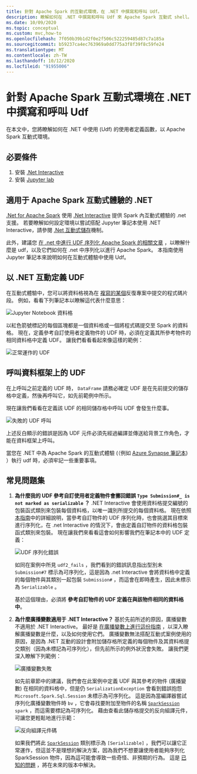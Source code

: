```yaml
---
title: 針對 Apache Spark 的互動式環境，在 .NET 中撰寫和呼叫 Udf。
description: 瞭解如何在 .NET 中撰寫和呼叫 Udf 來 Apache Spark 互動式 shell。
ms.date: 10/09/2020
ms.topic: conceptual
ms.custom: mvc,how-to
ms.openlocfilehash: 7f050b39b1d2f0e2f506c522259485d87c7a185a
ms.sourcegitcommit: b59237ca4ec763969a0dd775a3f8f39f8c59fe24
ms.translationtype: MT
ms.contentlocale: zh-TW
ms.lasthandoff: 10/12/2020
ms.locfileid: "91955006"
---
```

# <a name="write-and-call-udfs-in-net-for-apache-spark-interactive-environments"></a>針對 Apache Spark 互動式環境在 .NET 中撰寫和呼叫 Udf

在本文中，您將瞭解如何在 .NET 中使用 (Udf) 的使用者定義函數，以 Apache Spark 互動式環境。

## <a name="prerequisites"></a>必要條件

1. 安裝 [.Net Interactive](https://github.com/dotnet/interactive)
2. 安裝 [Jupyter lab](https://jupyter.org/)

## <a name="net-for-apache-spark-interactive-experience"></a>適用于 Apache Spark 互動式體驗的 .NET

[.Net for Apache Spark](https://github.com/dotnet/spark) 使用 [.Net Interactive](https://devblogs.microsoft.com/dotnet/net-interactive-is-here-net-notebooks-preview-2/) 提供 Spark 內互動式體驗的 .net 支援。 若要瞭解如何設定環境以嘗試搭配 Jupyter 筆記本使用 .NET Interactive，請參閱 [.Net 互動式儲存](https://github.com/dotnet/interactive)機制。

此外，建議您 [在 .net 中進行 UDF 序列化 Apache Spark 的相關文章](udf-guide.md) ，以瞭解什麼是 udf，以及它們如何在 .net 中序列化以進行 Apache Spark。
本指南使用 Jupyter 筆記本來說明如何在互動式體驗中使用 Udf。

## <a name="define-a-udf-in-net-interactive"></a>以 .NET 互動定義 UDF

在互動式體驗中，您可以將資料格視為在 [複寫的某個](https://en.wikipedia.org/wiki/Read%E2%80%93eval%E2%80%93print_loop)反復專案中提交的程式碼片段。 例如，看看下列筆記本以瞭解這代表什麼意思：

![Jupyter Notebook 資料格](./media/dotnet-interactive/dotnet-interactive-cells.png)

以紅色箭號標記的每個區塊都是一個資料格或一個將程式碼提交至 Spark 的資料格。 現在，定義參考自訂使用者定義物件的 UDF 時，必須在定義其所參考物件的相同資料格中定義 UDF。 讓我們看看看起來像這樣的範例：

![正常運作的 UDF](./media/dotnet-interactive/working-udf.png)

## <a name="call-a-udf-on-a-dataframe"></a>呼叫資料框架上的 UDF

在上呼叫之前定義的 UDF 時， `DataFrame` 請務必確定 UDF 是在先前提交的儲存格中定義，然後再呼叫它，如先前範例中所示。

現在讓我們看看在定義該 UDF 的相同儲存格中呼叫 UDF 會發生什麼事。

![失敗的 UDF 呼叫](./media/dotnet-interactive/udf_fails.png)

上述反白顯示的錯誤是因為 UDF 元件必須先經過編譯並傳送給背景工作角色，才能在資料框架上呼叫。

當您在 .NET 中為 Apache Spark 的互動式體驗 (（例如 [Azure Synapse 筆記本](https://docs.microsoft.com/azure/synapse-analytics/spark/apache-spark-development-using-notebooks)) ）執行 udf 時，必須牢記一些重要事項。

## <a name="faqs"></a>常見問題集

1. **為什麼我的 UDF 參考自訂使用者定義物件會擲回錯誤 `Type Submission#_ is not marked as serializable` ？**
    .NET Interactive 會使用資料格提交編號的包裝函式類別來包裝每個資料格，以唯一識別所提交的每個資料格。 現在依照 [本指南](udf-guide.md)中的詳細說明，當參考自訂物件的 UDF 序列化時，也會挑選其目標來進行序列化，在 .net Interactive 的情況下，會由定義自訂物件的資料格包裝函式類別來包裝。
    現在讓我們來看看這會如何影響我們在筆記本中的 UDF 定義：

    ![UDF 序列化錯誤](./media/dotnet-interactive/udf-serialization-error.png)

    如同在案例中所見 `udf2_fails` ，我們看到的錯誤訊息指出型別未 `Submission#7` 標示為可序列化，這是因為 .net Interactive 會將資料格中定義的每個物件與其類別一起包裝 `Submission#` ，而這會在即時產生，因此未標示為 `Serializable` 。

    基於這個理由，必須將 **參考自訂物件的 UDF 定義在與該物件相同的資料格中**。

2. **為什麼廣播變數適用于 .NET Interactive？**
    基於先前所述的原因，廣播變數不適用於 .NET Interactive。 最好是 [在廣播變數上進行這份指南](broadcast-guide.md) ，以深入瞭解廣播變數是什麼，以及如何使用它們。 廣播變數無法搭配互動式案例使用的原因，是因為 .NET 互動的設計會附加儲存格所定義的每個物件及其資料格提交類別（因為未標記為可序列化），但先前所示的例外狀況會失敗。
    讓我們更深入瞭解下列範例：

    ![廣播變數失敗](./media/dotnet-interactive/broadcast-fails.png)

    如先前章節中的建議，我們會在此案例中定義 UDF 與其參考的物件 (廣播變數) 在相同的資料格中，但是仍 `SerializationException` 會看到錯誤抱怨 `Microsoft.Spark.Sql.Session` 未標示為可序列化。 這是因為當編譯器嘗試序列化廣播變數物件時 `bv` ，它會尋找要附加至物件的名稱 [`SparkSession`](https://github.com/dotnet/spark/blob/master/src/csharp/Microsoft.Spark/Sql/SparkSession.cs#L20) `spark` ，而這需要標記為可序列化。 藉由查看此儲存格提交的反向組譯元件，可讓您更輕鬆地進行示範：

    ![反向組譯元件碼](./media/dotnet-interactive/decompiledAssembly.png)

    如果我們將此 [`SparkSession`](https://github.com/dotnet/spark/blob/master/src/csharp/Microsoft.Spark/Sql/SparkSession.cs#L20) 類別標示為 `[Serializable]` ，我們可以讓它正常運作，但這並不是理想的解決方案，因為我們不想要讓使用者能夠序列化 SparkSession 物件，因為這可能會導致一些奇怪、非預期的行為。 這是 [已知的問題](https://github.com/dotnet/spark/issues/619) ，將在未來的版本中解決。
